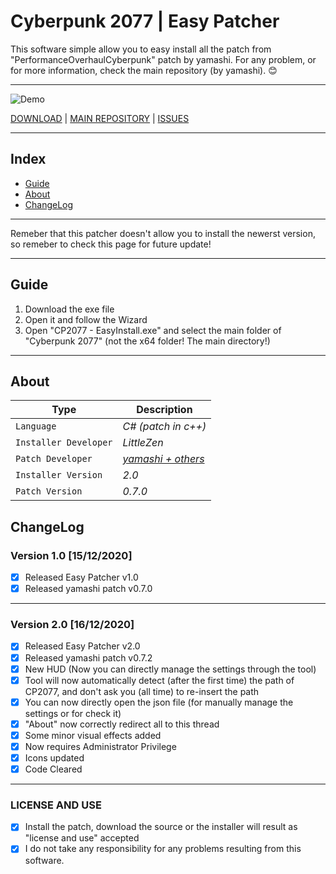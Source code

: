 # Cyberpunk 2077 | Easy Patcher

This software simple allow you to easy install all the patch from "PerformanceOverhaulCyberpunk" patch by yamashi.
For any problem, or for more information, check the main repository (by yamashi). 😊

-----------
![Demo](https://i.imgur.com/kj3MJaZ.png)


[DOWNLOAD](https://bit.ly/384rLQZ) | [MAIN REPOSITORY](https://bit.ly/384rMEx) | [ISSUES](https://bit.ly/34cbtUX)

-----------

## Index
- [Guide](#guide)
- [About](#about)
- [ChangeLog](#changelog)

-----------

Remeber that this patcher doesn't allow you to install the newerst version, so remeber to check this page for future update!

-----------
## Guide

1) Download the exe file
2) Open it and follow the Wizard
3) Open "CP2077 - EasyInstall.exe" and select the main folder of "Cyberpunk 2077" (not the x64 folder! The main directory!)

-----------

## About
Type | Description
--- | --- 
`Language` | *C# (patch in c++)*
`Installer Developer` | *LittleZen*
`Patch Developer` | *[yamashi + others](https://github.com/yamashi/PerformanceOverhaulCyberpunk)*
`Installer Version` | *2.0*
`Patch Version` | *0.7.0*

## ChangeLog

### Version 1.0 [15/12/2020]

- [x] Released Easy Patcher v1.0
- [x] Released yamashi patch v0.7.0

-----------

### Version 2.0 [16/12/2020]
- [x] Released Easy Patcher v2.0
- [x] Released yamashi patch v0.7.2
- [x] New HUD (Now you can directly manage the settings through the tool)
- [x] Tool will now automatically detect (after the first time) the path of CP2077, and don't ask you (all time) to re-insert the path
- [x] You can now directly open the json file (for manually manage the settings or for check it)
- [x] "About" now correctly redirect all to this thread
- [x] Some minor visual effects added
- [x] Now requires Administrator Privilege
- [x] Icons updated
- [x] Code Cleared 

-----------

### LICENSE AND USE

- [x] Install the patch, download the source or the installer will result as "license and use" accepted
- [x] I do not take any responsibility for any problems resulting from this software.
